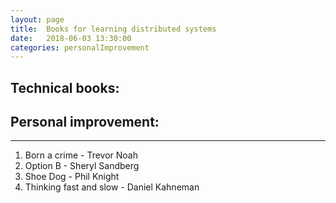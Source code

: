 ```yaml
---
layout: page
title:  Books for learning distributed systems
date:   2018-06-03 13:30:00
categories: personalImprovement
---
```


## Technical books:

## Personal improvement:
------------------------
1. Born a crime - Trevor Noah
2. Option B - Sheryl Sandberg
3. Shoe Dog - Phil Knight
4. Thinking fast and slow - Daniel Kahneman